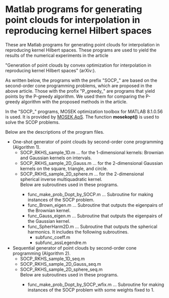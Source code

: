 <H1> Matlab programs for generating point clouds for interpolation in reproducing kernel Hilbert spaces </H1>

These are Matlab programs for generating point clouds for interpolation in reproducing kernel Hilbert spaces. These programs are used to yield the results of the numerical experiments in the article

"Generation of point clouds by convex optimization for interpolation in reproducing kernel Hilbert spaces" (arXiv:).

As written below, the programs with the prefix "SOCP_" are based on the second-order cone programming problems, which are proposed in the above article. Those with the profix "P_greedy_" are programs that yield points by the P-greedy algorithm. We used them for comparing the P-greedy algorithm with the proposed methods in the article. 

In the "SOCP_" programs, MOSEK optimization toolbox for MATLAB 8.1.0.56 is used. It is provided by <a href="https://www.mosek.com/">MOSEK ApS</a>. The function <b>mosekopt()</b> is used to solve the SCOP problems. 

Below are the descriptions of the program files.

<ul>
  <li> One-shot generator of point clouds by second-order cone programming (Algorithm 1).
    <ul>
      <li> SOCP_RKHS_sample_1D.m &hellip; for the 1-dimensional kernels: Brownian and Gaussian kernels on intervals. </li>
      <li> SOCP_RKHS_sample_2D_Gauss.m &hellip; for the 2-dimensional Gaussian kernels on the square, triangle, and circle. </li>
      <li> SOCP_RKHS_sample_2D_sphere.m &hellip; for the 2-dimensional spherical inverse multiquadratic kernel. </li>
      Below are subroutines used in these programs.
      <ul>
        <li> func_make_prob_Dopt_by_SOCP.m &hellip; Subroutine for making instances of the SOCP problem.</li>
        <li> func_Brown_eigen.m &hellip; Subroutine that outputs the eigenpairs of the Brownian kernel. </li>
        <li> func_Gauss_eigen.m &hellip; Subroutine that outputs the eigenpairs of the Gaussian kernel. </li>
        <li> func_SpherHarm2D.m &hellip; Subroutine that outputs the spherical harmonics. It includes the following subroutines.
        <ul>
          <li> subfunc_coeff.m </li>
          <li> subfunc_assLegendre.m </li>
        </ul>
        </li>
      </ul>
    </ul>
  </li>
  <li> Sequential generator of point clouds by second-order cone programming (Algorithm 2).
    <ul>
      <li> SOCP_RKHS_sample_1D_seq.m </li>
      <li> SOCP_RKHS_sample_2D_Gauss_seq.m </li>
      <li> SOCP_RKHS_sample_2D_sphere_seq.m </li>
    Below are subroutines used in these programs.
    <ul>
      <li> func_make_prob_Dopt_by_SOCP_wfix.m &hellip; Subroutine for making instances of the SOCP problem with some weights fixed to 1.</li>
    </ul>
    </ul>
  </li>

</ul>
